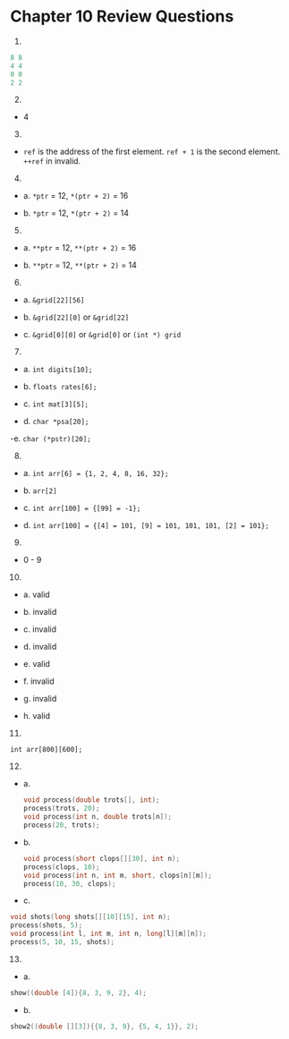 # Chapter 10 Review Questions

1.

```c
8 8
4 4
0 0
2 2
```

2.

- 4

3.

- `ref` is the address of the first element. `ref + 1` is the second element. `++ref` in invalid.

4.

- a. `*ptr` = 12, `*(ptr + 2)` = 16

- b. `*ptr` = 12, `*(ptr + 2)` = 14

5.

- a. `**ptr` = 12, `**(ptr + 2)` = 16

- b. `**ptr` = 12, `**(ptr + 2)` = 14

6.

- a. `&grid[22][56]`

- b. `&grid[22][0]` or `&grid[22]`

- c. `&grid[0][0]` or `&grid[0]` or `(int *) grid`

7.

- a. `int digits[10];`

- b. `floats rates[6];`

- c. `int mat[3][5];`

- d. `char *psa[20];`

-e. `char (*pstr)[20];`

8.

- a. `int arr[6] = {1, 2, 4, 8, 16, 32};`

- b. `arr[2]`

- c. `int arr[100] = {[99] = -1};`

- d. `int arr[100] = {[4] = 101, [9] = 101, 101, 101, [2] = 101};`

9.

- 0 - 9

10.

- a. valid

- b. invalid

- c. invalid

- d. invalid

- e. valid

- f. invalid

- g. invalid

- h. valid

11.

`int arr[800][600];`

12.

- a.

  ```c
  void process(double trots[], int);
  process(trots, 20);
  void process(int n, double trots[n]);
  process(20, trots);
  ```

- b.

  ```c
  void process(short clops[][30], int n);
  process(clops, 10);
  void process(int n, int m, short, clops[n][m]);
  process(10, 30, clops);
  ```

- c.

```c
void shots(long shots[][10][15], int n);
process(shots, 5);
void process(int l, int m, int n, long[l][m][n]);
process(5, 10, 15, shots);
```

13.

- a.

```c
show((double [4]){8, 3, 9, 2}, 4);
```

- b.

```c
show2((double [][3]){{8, 3, 9}, {5, 4, 1}}, 2);
```
